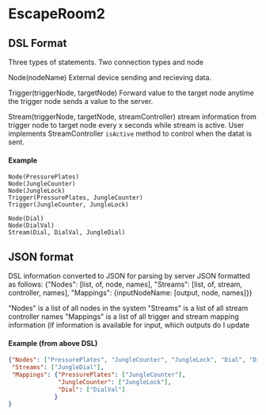 # EscapeRoom2






## DSL Format
Three types of statements. Two connection types and node

Node(nodeName)
External device sending and recieving data.

Trigger(triggerNode, targetNode)
Forward value to the target node anytime the trigger node sends a value to the server.

Stream(triggerNode, targetNode, streamController)
stream information from trigger node to target node every x seconds while stream is active. User implements StreamController `isActive` method to control when the datat is sent.

#### Example
```
Node(PressurePlates)
Node(JungleCounter)
Node(JungleLock)
Trigger(PressurePlates, JungleCounter)
Trigger(JungleCounter, JungleLock)

Node(Dial)
Node(DialVal)
Stream(Dial, DialVal, JungleDial)
```
## JSON format

DSL information converted to JSON for parsing by server
JSON formatted as follows:
{"Nodes": [list, of, node, names],
 "Streams": [list, of, stream, controller, names],
 "Mappings": {inputNodeName: [output, node, names]}}

"Nodes" is a list of all nodes in the system
"Streams" is a list of all stream controller names
"Mappings" is a list of all trigger and stream mapping information (if information is available for input, which outputs do I update

#### Example (from above DSL)
```json
{"Nodes": ["PressurePlates", "JungleCounter", "JungleLock", "Dial", "DialVal"],
 "Streams": ["JungleDial"],
 "Mappings": {"PressurePlates": ["JungleCounter"],
              "JungleCounter": ["JungleLock"],
              "Dial": ["DialVal"]
             }
}
```
